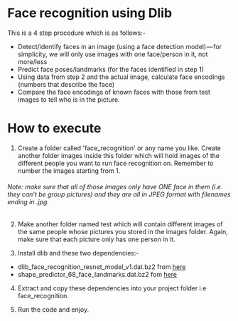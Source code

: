 # Face recognition using Dlib

This is a 4 step procedure which is as follows:-
* Detect/identify faces in an image (using a face detection model) — for simplicity, we will only use images with one face/person in it, not more/less
* Predict face poses/landmarks (for the faces identified in step 1)
* Using data from step 2 and the actual image, calculate face encodings (numbers that describe the face)
* Compare the face encodings of known faces with those from test images to tell who is in the picture.

# How to execute 

1. Create a folder called 'face_recognition' or any name you like. Create another folder images inside this folder which will hold images of the different people you want to run face recognition on. Remember to number the images starting from 1.
###### Note: make sure that all of those images only have ONE face in them (i.e. they can’t be group pictures) and they are all in JPEG format with filenames ending in .jpg.

2. Make another folder named test which will contain different images of the same people whose pictures you stored in the images folder. Again, make sure that each picture only has one person in it.

3. Install dlib and these two dependencies:-
* dlib_face_recognition_resnet_model_v1.dat.bz2 from [here]("dlib.net/files/dlib_face_recognition_resnet_model_v1.dat.bz2")
* shape_predictor_68_face_landmarks.dat.bz2 fom [here]("dlib.net/files/shape_predictor_68_face_landmarks.dat.bz2")

4. Extract and copy these dependencies into your project folder i.e face_recognition.

5. Run the code and enjoy.


